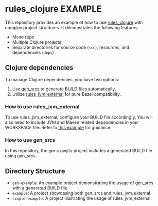 # rules_clojure EXAMPLE

This repository provides an example of how to use [rules_clojure](https://github.com/griffinbank/rules_clojure) with complex project structures. It demonstrates the following features:
- Mono repo
- Multiple Clojure projects
- Separate directories for source code (`src`), resources, and dependencies (`deps`)

## Clojure dependencies
To manage Clojure dependencies, you have two options:
1. Use [gen_srcs](https://github.com/griffinbank/rules_clojure#build-generation-optional) to generate BUILD files automatically.
2. Utilize [rules_jvm_external](https://github.com/bazelbuild/rules_jvm_external) for pure Bazel compatibility.

### How to use rules_jvm_external
To use rules_jvm_external, configure your BUILD file accordingly. You will also need to include JVM and Maven related dependencies in your WORKSPACE file. Refer to [this example](https://github.com/jungwookim/rules_clojure_example/blob/main/WORKSPACE#L5-L120) for guidance.

### How to use gen_srcs
In this repository, the `gen-example` project includes a generated BUILD file using gen_srcs.

## Directory Structure
- `gen-example`: An example project demonstrating the usage of gen_srcs with a generated BUILD file.
- `example`: A project showcasing both gen_srcs and rules_jvm_external.
- `simple-example`: A project illustrating the usage of rules_jvm_external.

